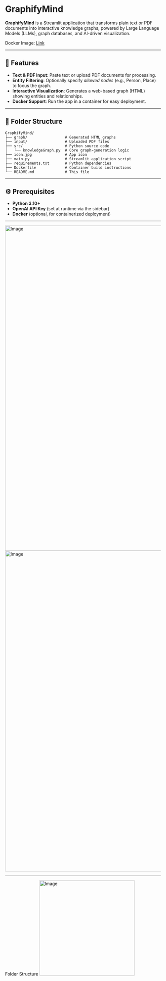# GraphifyMind

**GraphifyMind** is a Streamlit application that transforms plain text or PDF documents into interactive knowledge graphs, powered by Large Language Models (LLMs), graph databases, and AI-driven visualization.

Docker Image: [Link](https://hub.docker.com/r/gibbo96/knowledgegraph)

---

## 🚀 Features

- **Text & PDF Input**: Paste text or upload PDF documents for processing.
- **Entity Filtering**: Optionally specify *allowed nodes* (e.g., Person, Place) to focus the graph.
- **Interactive Visualization**: Generates a web-based graph (HTML) showing entities and relationships.
- **Docker Support**: Run the app in a container for easy deployment.

---

## 📂 Folder Structure

```
GraphifyMind/
├── graph/                 # Generated HTML graphs
├── input/                 # Uploaded PDF files
├── src/                   # Python source code
│   └── knowledgeGraph.py  # Core graph-generation logic
├── icon.jpg               # App icon
├── main.py                # Streamlit application script
├── requirements.txt       # Python dependencies
├── Dockerfile             # Container build instructions
└── README.md              # This file
```

---

## ⚙️ Prerequisites

- **Python 3.10+**
- **OpenAI API Key** (set at runtime via the sidebar)
- **Docker** (optional, for containerized deployment)

---

<img width="1052" alt="Image" src="https://github.com/user-attachments/assets/5b4da3cb-2155-4458-8235-d14467761acd" />

<img width="1037" alt="Image" src="https://github.com/user-attachments/assets/29716218-e57d-462a-9086-ea41d66927c3" />

---

Folder Structure
<img width="308" alt="Image" src="https://github.com/user-attachments/assets/f03e82a7-5541-40c4-8664-25b9b2a67d26" />

